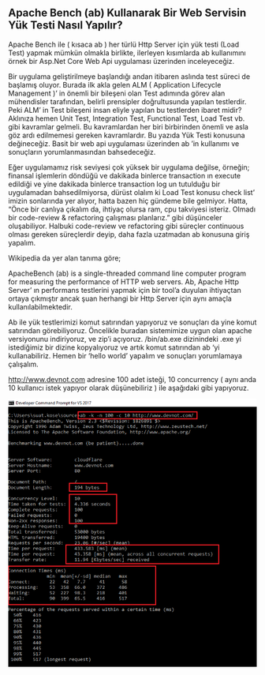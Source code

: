 ## Apache Bench (ab) Kullanarak Bir Web Servisin Yük Testi Nasıl Yapılır?

Apache Bench ile ( kısaca ab ) her türlü Http Server için yük testi (Load Test) yapmak mümkün olmakla birlikte, ilerleyen kısımlarda ab kullanımını örnek bir Asp.Net Core Web Api uygulaması üzerinden inceleyeceğiz.

Bir uygulama geliştirilmeye başlandığı andan itibaren aslında test süreci de başlamış oluyor. Burada ilk akla gelen ALM ( Application Lifecycle Management )’ in önemli bir bileşeni olan Test adımında görev alan mühendisler tarafından, belirli prensipler doğrultusunda yapılan testlerdir. Peki ALM’ in Test bileşeni insan eliyle yapılan bu testlerden ibaret midir? Aklınıza hemen Unit Test, Integration Test, Functional Test, Load Test vb. gibi kavramlar gelmeli. Bu kavramlardan her biri birbirinden önemli ve asla göz ardı edilmemesi gereken kavramlardır. Bu yazıda Yük Testi konusuna değineceğiz. Basit bir web api uygulaması üzerinden ab ’in kullanımı ve sonuçların yorumlanmasından bahsedeceğiz.

Eğer uygulamamız risk seviyesi çok yüksek bir uygulama değilse, örneğin; finansal işlemlerin döndüğü ve dakikada binlerce transaction ın execute edildiği ve yine dakikada binlerce transaction log un tutulduğu bir uygulamadan bahsedilmiyorsa, dürüst olalım ki Load Test konusu check list’ imizin sonlarında yer alıyor, hatta bazen hiç gündeme bile gelmiyor. Hatta, “Önce bir canlıya çıkalım da, ihtiyaç olursa ram, cpu takviyesi isteriz. Olmadı bir code-review & refactoring çalışması planlarız.” gibi düşünceler oluşabiliyor. Halbuki code-review ve refactoring gibi süreçler continuous olması gereken süreçlerdir deyip, daha fazla uzatmadan ab konusuna giriş yapalım.

Wikipedia da yer alan tanıma göre;

ApacheBench (ab) is a single-threaded command line computer program for measuring the performance of HTTP web servers.
Ab, Apache Http Server’ ın performans testlerini yapmak için bir tool’a duyulan ihtiyaçtan ortaya çıkmıştır ancak şuan herhangi bir Http Server için aynı amaçla kullanılabilmektedir.

Ab ile yük testlerimizi komut satırından yapıyoruz ve sonuçları da yine komut satırından görebiliyoruz. Öncelikle buradan sistemimize uygun olan apache versiyonunu indiriyoruz, ve zip’i açıyoruz. /bin/ab.exe dizinindeki .exe yi istediğimiz bir dizine kopyalıyoruz ve artık komut satırından ab ‘yi kullanabiliriz. Hemen bir ‘hello world’ yapalım ve sonuçları yorumlamaya çalışalım.

http://www.devnot.com adresine 100 adet isteği, 10 concurrency ( aynı anda 10 kullanıcı istek yapıyor olarak düşünebiliriz ) ile aşağıdaki gibi yapıyoruz.

<img src ="https://github.com/suadev/my-medium-stories/blob/master/ab1.PNG" />




